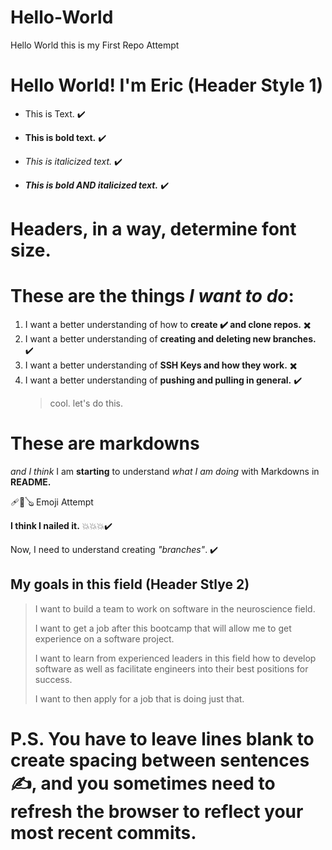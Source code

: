 # Hello-World
Hello World this is my First Repo Attempt
# Hello World! I'm Eric (Header Style 1)
-  This is Text. ✔️
  
- **This is bold text.** ✔️
  
- *This is italicized text.* ✔️
  
- ***This is bold AND italicized text.*** ✔️
# Headers, in a way, determine font size.
# These are the things ***I want to do***:
1. I want a better understanding of how to **create ✔️ and clone repos.** ✖️
2. I want a better understanding of **creating and deleting new branches.** ✔️
3. I want a better understanding of **SSH Keys and how they work.** ✖️
4. I want a better understanding of **pushing and pulling in general.** ✔️
   > cool. let's do this. 
# **These are markdowns** 
*and I think* 
I am **starting** to understand 
*what I am doing* with Markdowns in **README.**

🩹🎱🪕 Emoji Attempt 

**I think I nailed it.** 💥💥💥✔️

Now, I need to understand creating *"branches"*. ✔️

## My goals in this field (Header Stlye 2)
  > I want to build a team to work on software in the neuroscience field.
  > 
  > I want to get a job after this bootcamp that will allow me to get experience on a software project.
  > 
  > I want to learn from experienced leaders in this field how to develop software as well as facilitate engineers into their best positions for success.
  > 
  > I want to then apply for a job that is doing just that.
# P.S. You have to leave lines blank to create spacing between sentences✍️, and you sometimes need to refresh the browser to reflect your most recent commits. 
